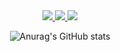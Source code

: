 <div align="center">

<a href="https://matrix.to/#/@xxhiroxx:matrix.org">
  
<img src="https://img.shields.io/badge/matrix-000000?style=for-the-badge&logo=Matrix&logoColor=white" style="display: inline-block;" />
  
<a href="https://blockchair.com/bitcoin/address/bc1qz0hhu6a4mpwga4ymx23pexljf3e3sqd4wf8uds">
  
<img src="https://img.shields.io/badge/Bitcoin-000000?style=for-the-badge&logo=bitcoin&logoColor=white" style="display: inline-block;" />

</a>


<a href="https://archlinux.org">
  
<img src="https://img.shields.io/badge/Arch_Linux-1793D1?style=for-the-badge&logo=arch-linux&logoColor=white" style="display: inline-block;" />
</a>
</div>

<div align="center">
  
![Anurag's GitHub stats](https://github-readme-stats.vercel.app/api?username=XxHiroTTVxX&show_icons=true&theme=radical)

</div>
<picture>
    <source media="(prefers-color-scheme: dark)" srcset="https://raw.githubusercontent.com/XxHiroTTVxX/XxHiroTTVxX/output/github-contribution-grid-snake-dark.svg" />
</picture>

